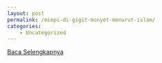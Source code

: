 ```yaml
---
layout: post
permalink: /mimpi-di-gigit-monyet-menurut-islam/
categories:
    - Uncategorized
---
```


[Baca Selengkapnya](/10)